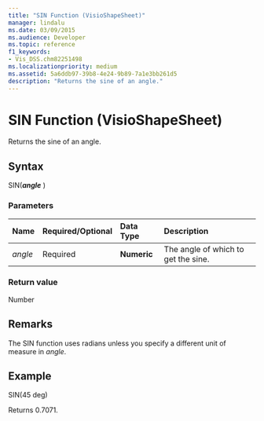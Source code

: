 ```yaml
---
title: "SIN Function (VisioShapeSheet)"
manager: lindalu
ms.date: 03/09/2015
ms.audience: Developer
ms.topic: reference
f1_keywords:
- Vis_DSS.chm82251498
ms.localizationpriority: medium
ms.assetid: 5a6ddb97-39b8-4e24-9b89-7a1e3bb261d5
description: "Returns the sine of an angle."
---
```


# SIN Function (VisioShapeSheet)

Returns the sine of an angle.
  
## Syntax

SIN(***angle*** )
  
### Parameters

|**Name**|**Required/Optional**|**Data Type**|**Description**|
|:-----|:-----|:-----|:-----|
| *angle* <br/> |Required  <br/> |**Numeric** <br/> |The angle of which to get the sine. |

### Return value

Number
  
## Remarks

The SIN function uses radians unless you specify a different unit of measure in  *angle*.
  
## Example

SIN(45 deg)
  
Returns 0.7071.
  